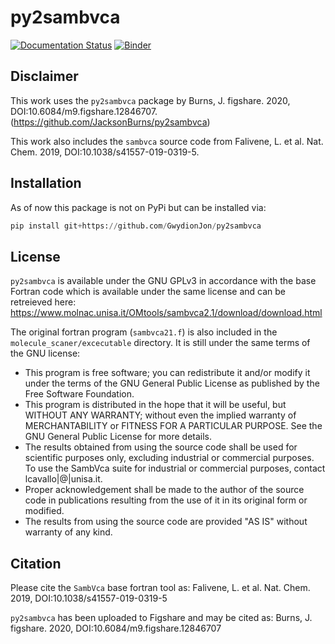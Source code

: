 # py2sambvca

[![Documentation Status](https://readthedocs.org/projects/py2sambvca/badge/)](https://py2sambvca.readthedocs.io/en/latest/)
[![Binder](https://mybinder.org/badge_logo.svg)](https://mybinder.org/v2/gh/GwydionJon/OC-Forschi/main)

## Disclaimer

This work uses the `py2sambvca` package by Burns, J. figshare. 2020, DOI:10.6084/m9.figshare.12846707.
(https://github.com/JacksonBurns/py2sambvca)

This work also includes the `sambvca` source code from Falivene, L. et al. Nat. Chem. 2019, DOI:10.1038/s41557-019-0319-5.

## Installation

As of now this package is not on PyPi but can be installed via:

```python
pip install git+https://github.com/GwydionJon/py2sambvca
```

## License

`py2sambvca` is available under the GNU GPLv3 in accordance with the base Fortran code which is available under the same license and can be retreieved here: https://www.molnac.unisa.it/OMtools/sambvca2.1/download/download.html

The original fortran program (`sambvca21.f`) is also included in the `molecule_scaner/excecutable` directory. It is still under the same terms of the GNU license:

- This program is free software; you can redistribute it and/or modify it under the terms of the GNU General Public License as published by the Free Software Foundation.
- This program is distributed in the hope that it will be useful, but WITHOUT ANY WARRANTY; without even the implied warranty of MERCHANTABILITY or FITNESS FOR A PARTICULAR PURPOSE. See the GNU General Public License for more details.
- The results obtained from using the source code shall be used for scientific purposes only, excluding industrial or commercial purposes. To use the SambVca suite for industrial or commercial purposes, contact lcavallo|@|unisa.it.
- Proper acknowledgement shall be made to the author of the source code in publications resulting from the use of it in its original form or modified.
- The results from using the source code are provided "AS IS" without warranty of any kind.

## Citation

Please cite the `SambVca` base fortran tool as: Falivene, L. et al. Nat. Chem. 2019, DOI:10.1038/s41557-019-0319-5

`py2sambvca` has been uploaded to Figshare and may be cited as: Burns, J. figshare. 2020, DOI:10.6084/m9.figshare.12846707
